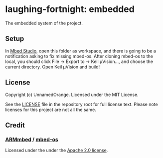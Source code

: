 # laughing-fortnight: embedded

The embedded system of the project.

## Setup

In [Mbed Studio](https://os.mbed.com/studio/), open this folder as workspace, and there is going to be a notification asking to fix missing mbed-os. After cloning mbed-os to the local, you should click File -> Export to -> Keil μVision..., and choose the current directory. Open Keil μVision and build!

## License

Copyright (c) UnnamedOrange. Licensed under the MIT License.

See the [LICENSE](./LICENSE) file in the repository root for full license text. Please note licenses for this project are not all the same.

## Credit

### [ARMmbed](https://github.com/ARMmbed) / [mbed-os](https://github.com/ARMmbed/mbed-os)

Licensed under the under the [Apache 2.0 license](https://github.com/ARMmbed/mbed-os/blob/master/LICENSE-apache-2.0.txt).
